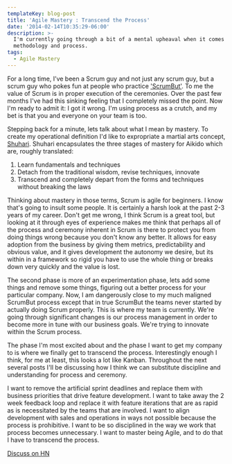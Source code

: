```yaml
---
templateKey: blog-post
title: 'Agile Mastery : Transcend the Process'
date: '2014-02-14T10:35:29-06:00'
description: >-
  I'm currently going through a bit of a mental upheaval when it comes to agile
  methodology and process.
tags:
  - Agile Mastery
---
```

For a long time, I’ve been a Scrum guy and not just any scrum guy, but a scrum guy who pokes fun at people who practice ['ScrumBut'](https://www.scrum.org/ScrumBut "ScrumBut").  To me the value of Scrum is in proper execution of the ceremonies.  Over the past few months I've had this sinking feeling that I completely missed the point.  Now I'm ready to admit it: I got it wrong.  I'm using process as a crutch, and my bet is that you and everyone on your team is too.

Stepping back for a minute, lets talk about what I mean by mastery.  To create my operational definition I'd like to expropriate a martial arts concept, [Shuhari](http://en.wikipedia.org/wiki/Shuhari "Shuhari"). Shuhari encapsulates the three stages of mastery for Aikido which are, roughly translated: 

1. Learn fundamentals and techniques
2. Detach from the traditional wisdom, revise techniques, innovate
3. Transcend and completely depart from the forms and techniques without breaking the laws

Thinking about mastery in those terms, Scrum is agile for beginners.  I know that's going to insult some people.  It is certainly a harsh look  at the past 2-3 years of my career.  Don't get me wrong, I think Scrum is a great tool, but looking at it through eyes of experience makes me think that perhaps all of the process and ceremony inherent in Scrum is there to protect you from doing things wrong because you don't know any better.  It allows for easy adoption from the business by giving them metrics, predictability and obvious value, and it gives development the autonomy we desire, but its within in a framework so rigid you have to use the whole thing or breaks down very quickly and the value is lost.

The second phase is more of an experimentation phase, lets add some things and remove some things, figuring out a better process for your particular company.  Now, I am dangerously close to my much maligned ScrumBut process except that in true ScrumBut the teams never started by actually doing Scrum properly.  This is where my team is currently.  We're going through significant changes is our process management in order to become more in tune with our business goals.  We're trying to innovate within the Scrum process.

The phase I'm most excited about and the phase I want to get my company to is where we finally get to transcend the process.  Interestingly enough I think, for me at least, this looks a lot like Kanban.  Throughout the next several posts I'll be discussing how I think we can substitute discipline and understanding for process and ceremony.  

I want to remove the artificial sprint deadlines and replace them with business priorities that drive feature development.  I want to take away the 2 week feedback loop and replace it with feature iterations that are as rapid as is necessitated by the teams that are involved.  I want to align development with sales and operations in ways not possible because the process is prohibitive.  I want to be so disciplined in the way we work that process becomes unnecessary.  I want to master being Agile, and to do that I have to transcend the process.

[Discuss on HN](https://news.ycombinator.com/item?id=7255031 "Discuss")
 
